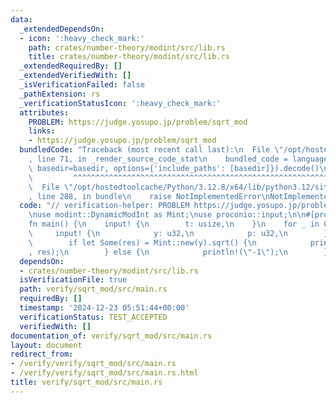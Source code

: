 ```yaml
---
data:
  _extendedDependsOn:
  - icon: ':heavy_check_mark:'
    path: crates/number-theory/modint/src/lib.rs
    title: crates/number-theory/modint/src/lib.rs
  _extendedRequiredBy: []
  _extendedVerifiedWith: []
  _isVerificationFailed: false
  _pathExtension: rs
  _verificationStatusIcon: ':heavy_check_mark:'
  attributes:
    PROBLEM: https://judge.yosupo.jp/problem/sqrt_mod
    links:
    - https://judge.yosupo.jp/problem/sqrt_mod
  bundledCode: "Traceback (most recent call last):\n  File \"/opt/hostedtoolcache/Python/3.12.8/x64/lib/python3.12/site-packages/onlinejudge_verify/documentation/build.py\"\
    , line 71, in _render_source_code_stat\n    bundled_code = language.bundle(stat.path,\
    \ basedir=basedir, options={'include_paths': [basedir]}).decode()\n          \
    \         ^^^^^^^^^^^^^^^^^^^^^^^^^^^^^^^^^^^^^^^^^^^^^^^^^^^^^^^^^^^^^^^^^^^^^^^^^^^^^^^^^\n\
    \  File \"/opt/hostedtoolcache/Python/3.12.8/x64/lib/python3.12/site-packages/onlinejudge_verify/languages/rust.py\"\
    , line 288, in bundle\n    raise NotImplementedError\nNotImplementedError\n"
  code: "// verification-helper: PROBLEM https://judge.yosupo.jp/problem/sqrt_mod\n\
    \nuse modint::DynamicModInt as Mint;\nuse proconio::input;\n\n#[proconio::fastout]\n\
    fn main() {\n    input! {\n        t: usize,\n    }\n    for _ in 0..t {\n   \
    \     input! {\n            y: u32,\n            p: u32,\n        }\n        Mint::set_modulus(p);\n\
    \        if let Some(res) = Mint::new(y).sqrt() {\n            println!(\"{}\"\
    , res);\n        } else {\n            println!(\"-1\");\n        }\n    }\n}\n"
  dependsOn:
  - crates/number-theory/modint/src/lib.rs
  isVerificationFile: true
  path: verify/sqrt_mod/src/main.rs
  requiredBy: []
  timestamp: '2024-12-23 05:51:44+00:00'
  verificationStatus: TEST_ACCEPTED
  verifiedWith: []
documentation_of: verify/sqrt_mod/src/main.rs
layout: document
redirect_from:
- /verify/verify/sqrt_mod/src/main.rs
- /verify/verify/sqrt_mod/src/main.rs.html
title: verify/sqrt_mod/src/main.rs
---
```

